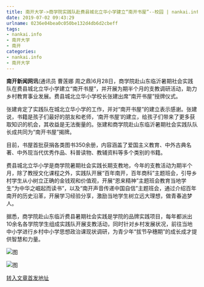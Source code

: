 ```yaml
---
title: 南开大学->商学院实践队赴费县城北立华小学建立“南开书屋”--校园 | nankai.info
date: 2019-07-02 09:43:29
urlname: 0236e04bea0c050be132d4db6d2cbeff
tags: 
- nankai.info
- 南开大学
- 南开
categories:
- nankai.info
- 南开大学
---
```



**南开新闻网讯**(通讯员 曹莲娜 周之鼎)6月28日，商学院赴山东临沂暑期社会实践队在费县城北立华小学建立“南开书屋”，并开展为期半个月的支教调研活动，助力乡村教育事业发展。费县城北立华小学校长张建出席“南开书屋”授牌仪式。

张建肯定了实践队在城北立华小学的工作，并对“南开书屋”的建立表示感谢。张建说，书籍是孩子们最好的朋友和老师，‘南开书屋’的建立，给孩子们带来了更多获取知识的机会，其收益是无法衡量的。张建和商学院赴山东临沂暑期社会实践队队长成共同为“南开书屋”揭牌。

目前，书屋首批获捐各类图书350余册，内容涵盖了爱国主义教育、中外古典名著、中外现当代优秀作品、科普读物、教辅资料等多个类别的书籍。

费县城北立华小学是商学院暑期社会实践长期支教地，今年的支教活动为期半个月，除了教授文化课程之外，实践队开展“百年南开，百年商科”主题班会，引导乡村学生从小树立正确的金钱观和价值观，开展“恩来精神”主题班会教育当地学生“为中华之崛起而读书”，以及“南开声音传递中国自信”主题班会，通过介绍百年南开的历史沿革，开展学习经验分享，激励当地学生树立远大理想，做青春追梦人。

据悉，商学院赴山东临沂费县暑期社会实践是学院的品牌实践项目，每年都派出10余名各学院学生组成实践队开展支教活动，同时针对乡村发展状况，前往当地中小学进行乡村中小学思想政治课现状调研，为青少年“拔节孕穗期”的成长成才提供智慧和力量。



![图](http://news.nankai.edu.cn/pic/0/00/36/27/362705_270739.jpg)

![图](http://news.nankai.edu.cn/pic/0/00/36/27/362704_663762.jpg)

[转入文章首发地址](http://news.nankai.edu.cn/qqxy/system/2019/07/02/000461254.shtml)